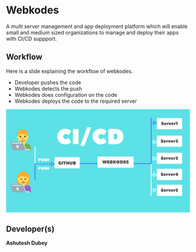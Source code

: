 # Webkodes
A multi server management and app deployment platform which will enable small and medium sized organizations to manage and deploy their apps with CI/CD suppport.

## Workflow
Here is a slide explaining the workflow of webkodes.
* Developer pushes the code
* Webkodes detects the push
* Webkodes does configuration on the code
* Webkodes deploys the code to the required server 

<img src="3.png" width="1000"/> 

## Developer(s)
**Ashutosh Dubey**
